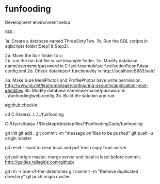 # funfooding
 Development environment setup

SQL:

1a. Create a database named ThreeSixtyTwo. 
1b. Run the SQL scripts in sqlscripts folder(Step1 & Step2).

2a. Move the Solr folder to c:\
2b. run the run.bat file in solr/example folder. 
2c. Modify database name/username/password in C:\solr\example\solr\collection1\conf\data-config.xml
2d. Check dataimport functionality in http://localhost:8983/solr/ 

3a. Make Sure MealPhotos and ProfilePhotos have write permission.
http://www.iis.net/learn/manage/configuring-security/application-pool-identities
3b. Modify database name/username/password in \..\funfooding\web.config
3b. Build the solution and run

#github checkin

cd C:/Users/../../../funfooding

C:/Users/kanja-1/Desktop/desktopfiles/1FunfoodingCode/funfooding

git init
git add .
git commit -m "message on files to be pushed"
git push -u origin master

git reset --hard to clear local and pull fresh copy from server

git pull origin master. merge server and local in local before commit.
http://guides.railsgirls.com/github/

git rm -r one-of-the-directories
git commit -m "Remove duplicated directory"
git push origin master